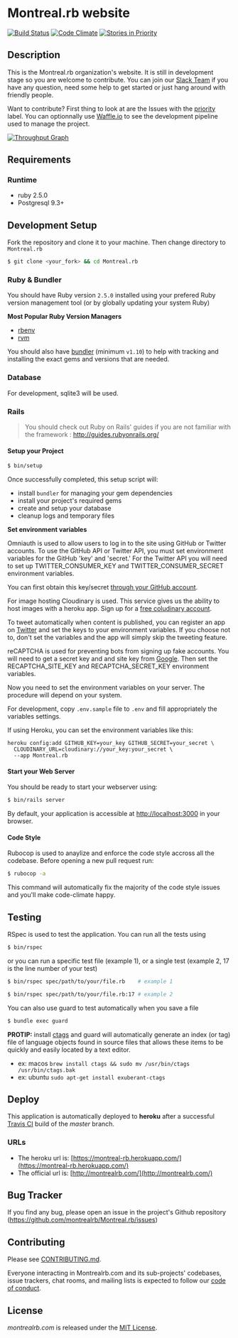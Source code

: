 # Montreal.rb website

[![Build Status](https://travis-ci.org/montrealrb/Montreal.rb.svg)](https://travis-ci.org/montrealrb/Montreal.rb)
[![Code Climate](https://codeclimate.com/github/montrealrb/Montreal.rb/badges/gpa.svg)](https://codeclimate.com/github/montrealrb/Montreal.rb)
[![Stories in Priority](https://badge.waffle.io/montrealrb/Montreal.rb.svg?label=priority&title=Priority)](http://waffle.io/montrealrb/Montreal.rb)

## Description

This is the Montreal.rb organization's website. It is still in development stage so you are welcome to contribute.
You can join our [Slack Team](https://montrealrb-slack.herokuapp.com/) if you have any question, need some help to get started or just hang around with friendly people.

Want to contribute? First thing to look at are the Issues with the [priority](https://github.com/montrealrb/Montreal.rb/labels/Priority) label. You can optionnally use [Waffle.io](http://waffle.io/montrealrb/Montreal.rb) to see the development pipeline used to manage the project.

[![Throughput Graph](https://graphs.waffle.io/montrealrb/Montreal.rb/throughput.svg)](https://waffle.io/montrealrb/Montreal.rb/metrics)

## Requirements

### Runtime

- ruby 2.5.0
- Postgresql 9.3+

## Development Setup

Fork the repository and clone it to your machine. Then change directory to `Montreal.rb`

```bash
$ git clone <your_fork> && cd Montreal.rb
```

### Ruby & Bundler

You should have Ruby version `2.5.0` installed using your prefered Ruby version management tool (or by globally updating your system Ruby)

__Most Popular Ruby Version Managers__

- [rbenv](http://rbenv.org/)
- [rvm](https://rvm.io/)

You should also have [bundler](http://bundler.io/) (minimum `v1.10`) to help with tracking and installing the exact gems and versions that are needed.

### Database

For development, sqlite3 will be used.

### Rails

> You should check out Ruby on Rails' guides if you are not familiar with the framework : http://guides.rubyonrails.org/

#### Setup your Project

```bash
$ bin/setup
```

Once successfully completed, this setup script will:

- install `bundler` for managing your gem dependencies
- install your project's required gems
- create and setup your database
- cleanup logs and temporary files

__Set environment variables__

Omniauth is used to allow users to log in to the site using GitHub or Twitter accounts. To
use the GitHub API or Twitter API, you must set environment variables for the GitHub 'key' and
'secret.' For the Twitter API you will need to set up TWITTER_CONSUMER_KEY and TWITTER_CONSUMER_SECRET environment variables.

You can first obtain this key/secret [through your GitHub account](https://github.com/settings/applications/new).

For image hosting Cloudinary is used. This service gives us the ability to host
 images with a heroku app. Sign up for a [free coludinary account](https://cloudinary.com/).

To tweet automatically when content is published, you can register an app on [Twitter](http://apps.twitter.com)
 and set the keys to your environment variables. If you choose not to, don't set the variables and
 the app will simply skip the tweeting feature.

reCAPTCHA is used for preventing bots from signing up fake accounts. You will need to get a secret key and and site key from [Google](https://www.google.com/recaptcha/admin#list). Then set the RECAPTCHA_SITE_KEY and RECAPTCHA_SECRET_KEY environment variables.

Now you need to set the environment variables on your server. The procedure
will depend on your system.

For development, copy `.env.sample` file to `.env` and fill appropriately the
variables settings.

If using Heroku, you can set the environment variables like this:

```
heroku config:add GITHUB_KEY=your_key GITHUB_SECRET=your_secret \
  CLOUDINARY_URL=cloudinary://your_key:your_secret \
  --app Montreal.rb
```

#### Start your Web Server

You should be ready to start your webserver using:

```bash
$ bin/rails server
```

By default, your application is accessible at [http://localhost:3000](http://localhost:3000) in your browser.

#### Code Style

Rubocop is used to anaylize and enforce the code style accross all the codebase.
Before opening a new pull request run:

```bash
$ rubocop -a
```

This command will automatically fix the majority of the code style issues and you'll make code-climate happy.

## Testing

RSpec is used to test the application. You can run all the tests using

```bash
$ bin/rspec
```

or you can run a specific test file (example 1), or a single test (example 2, 17 is the line number of your test)

```bash
$ bin/rspec spec/path/to/your/file.rb    # example 1

$ bin/rspec spec/path/to/your/file.rb:17 # example 2
```

You can also use guard to test automatically when you save a file

```bash
$ bundle exec guard
```

__PROTIP:__ install [ctags](http://ctags.sf.net) and guard will automatically generate an index (or tag) file
of language objects found in source files that allows these items to be quickly and easily located by a text editor.

- ex: macos `brew install ctags && sudo mv /usr/bin/ctags /usr/bin/ctags.bak`
- ex: ubuntu `sudo apt-get install exuberant-ctags`

## Deploy

This application is automatically deployed to __heroku__ after a successful [Travis CI](http://docs.travis-ci.com/user/deployment/heroku/) build of the *master* branch.

### URLs

- The heroku url is: [https://montreal-rb.herokuapp.com/](https://montreal-rb.herokuapp.com/)
- The official url is: [http://montrealrb.com/](http://montrealrb.com/)

## Bug Tracker

If you find any bug, please open an issue in the project's Github repository (https://github.com/montrealrb/Montreal.rb/issues)

## Contributing

Please see [CONTRIBUTING.md](CONTRIBUTING.md).

Everyone interacting in Montrealrb.com and its sub-projects' codebases, issue trackers, chat rooms, and mailing lists is expected to follow our [code of conduct](CODE_OF_CONDUCT.md).

## License

*montrealrb.com* is released under the [MIT License](LICENSE).
